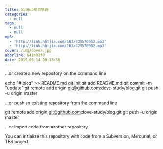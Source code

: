 ```yaml
---
title: GitHub项目管理
categories:
  - null
tags:
  - null
  - null
mp3:
  - 'http://link.hhtjim.com/163/425570952.mp3'
  - 'http://link.hhtjim.com/163/425570952.mp3'
cover: /img/cover.jpg
abbrlink: 641e92f0
date: 2019-05-14 09:15:38
---
```


…or create a new repository on the command line

echo "# blog" >> README.md
git init
git add README.md
git commit -m "update"
git remote add origin git@github.com:dove-study/blog.git
git push -u origin master

…or push an existing repository from the command line

git remote add origin git@github.com:dove-study/blog.git
git push -u origin master

…or import code from another repository

You can initialize this repository with code from a Subversion, Mercurial, or TFS project.